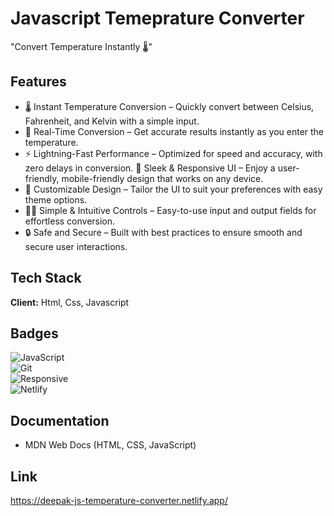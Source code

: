 
# Javascript Temeprature Converter

"Convert Temperature Instantly 🌡️"




## Features

- 🌡️ Instant Temperature Conversion – Quickly convert between Celsius, Fahrenheit, and Kelvin with a simple input.
- 🔎 Real-Time Conversion – Get accurate results instantly as you enter the temperature.
- ⚡ Lightning-Fast Performance – Optimized for speed and accuracy, with zero delays in conversion.
🎨 Sleek & Responsive UI – Enjoy a user-friendly, mobile-friendly design that works on any device.
- 🔧 Customizable Design – Tailor the UI to suit your preferences with easy theme options.
- 🧑‍💻 Simple & Intuitive Controls – Easy-to-use input and output fields for effortless conversion.
- 🔒 Safe and Secure – Built with best practices to ensure smooth and secure user interactions.


  
## Tech Stack

**Client:**  Html, Css, Javascript




## Badges

![JavaScript](https://img.shields.io/badge/JavaScript-ES6-yellow)  
![Git](https://img.shields.io/badge/Git-Version--Control-red)  
![Responsive](https://img.shields.io/badge/Responsive-Design-green)  
![Netlify](https://img.shields.io/badge/Deployed%20on-Netlify-brightgreen)





## Documentation

- MDN Web Docs (HTML, CSS, JavaScript)




## Link 

https://deepak-js-temperature-converter.netlify.app/
